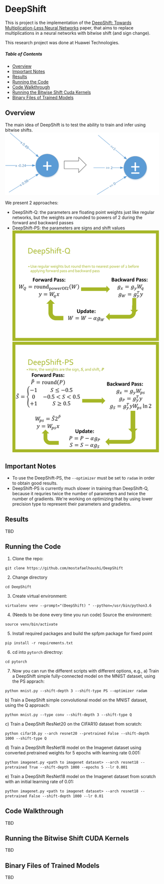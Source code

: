 # DeepShift
This is project is the implementation of the [DeepShift: Towards Multiplication-Less Neural Networks](https://arxiv.org/abs/1905.13298) paper, that aims to replace multiplications in a neural networks with bitwise shift (and sign change).

This research project was done at Huawei Technologies.

##### Table of Contents  
- [Overview](#overview)
- [Important Notes](#important-notes) 
- [Results](#results)
- [Running the Code](#running-the-code)
- [Code Walkthrough](#code-walkthrough)
- [Running the Bitwise Shift Cuda Kernels](#running-the-bitwise-shift-cuda-kernels)
- [Binary Files of Trained Models](#binary-files-of-trained-models)


## Overview
The main idea of DeepShift is to test the ability to train and infer using bitwise shifts.
![Main Concept of DeepShift](docs/mac2sac.png)

We present 2 approaches: 
- DeepShift-Q: the parameters are floating point weights just like regular networks, but the weights are rounded to powers of 2 during the forward and backward passes
- DeepShift-PS: the parameters are signs and shift values
![DeepShift-Q](docs/deepshift-q.png)
![DeepShift-PS](docs/deepshift-ps.png)

## Important Notes
- To use the DeepShift-PS, the `--optimizer` must be set to `radam` in order to obtain good results.
- DeepShift-PS is currently much slower in training than DeepShift-Q, because it requries twice the number of parameters and twice the number of gradients. We're working on optimizing that by using lower precision type to represent their parameters and gradietns.

## Results
TBD

## Running the Code
1. Clone the repo:
```
git clone https://github.com/mostafaelhoushi/DeepShift
```

2. Change directory
```
cd DeepShift
```
3. Create virtual environment: 
```
virtualenv venv --prompt="(DeepShift) " --python=/usr/bin/python3.6
```
4. (Needs to be done every time you run code) Source the environment:
```
source venv/bin/activate
```
5. Install required packages and build the spfpm package for fixed point
```
pip install -r requirements.txt
```
6. cd into `pytorch` directroy:
```
cd pytorch
```
7. Now you can run the different scripts with different options, e.g.,
a) Train a DeepShift simple fully-connected model on the MNIST dataset, using the PS apprach:
```
python mnist.py --shift-depth 3 --shift-type PS --optimizer radam
```
b) Train a DeepShift simple convolutional model on the MNIST dataset, using the Q approach:
```
python mnist.py --type conv --shift-depth 3 --shift-type Q 
```
c) Train a DeepShift ResNet20 on the CIFAR10 dataset from scratch:
```
python cifar10.py --arch resnet20 --pretrained False --shift-depth 1000 --shift-type Q 
```
d) Train a DeepShift ResNet18 model on the Imagenet dataset using converted pretrained weights for 5 epochs with learning rate 0.001:
```
python imagenet.py <path to imagenet dataset> --arch resnet18 --pretrained True --shift-depth 1000 --epochs 5 --lr 0.001
```
e) Train a DeepShift ResNet18 model on the Imagenet dataset from scratch with an initial learning rate of 0.01:
```
python imagenet.py <path to imagenet dataset> --arch resnet18 --pretrained False --shift-depth 1000 --lr 0.01
```

## Code Walkthrough
TBD
    
## Running the Bitwise Shift CUDA Kernels
TBD

## Binary Files of Trained Models
TBD
